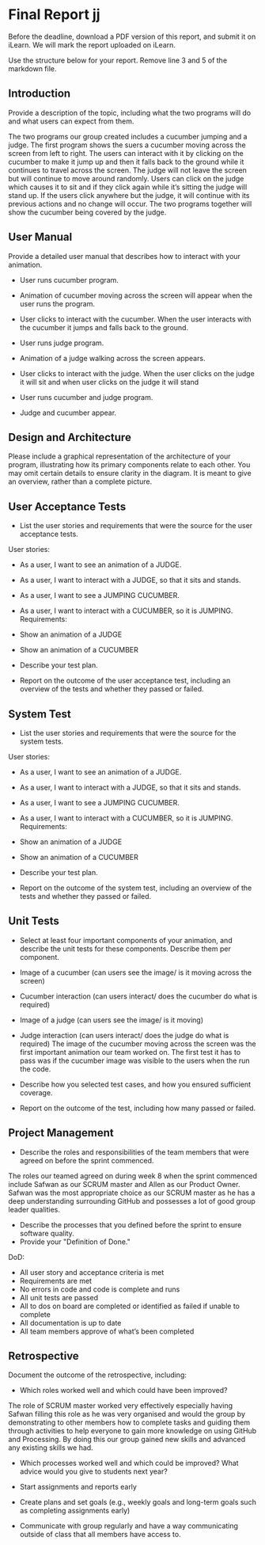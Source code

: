 # Final Report jj

Before the deadline, download a PDF version of this report, and submit it on iLearn. We will mark the report uploaded on iLearn.

Use the structure below for your report. Remove line 3 and 5 of the markdown file.

## Introduction
Provide a description of the topic, including what the two programs will do and what users can expect from them.

The two programs our group created includes a cucumber jumping and a judge. The first program shows the suers a cucumber moving across the screen from left to right. The users can interact with it by clicking on the cucumber to make it jump up and then it falls back to the ground while it continues to travel across the screen. The judge will not leave the screen but will continue to move around randomly. Users can click on the judge which causes it to sit and if they click again while it’s sitting the judge will stand up. If the users click anywhere but the judge, it will continue with its previous actions and no change will occur. The two programs together will show the cucumber being covered by the judge. 

## User Manual
Provide a detailed user manual that describes how to interact with your animation.

-	User runs cucumber program. 
-	Animation of cucumber moving across the screen will appear when the user runs the program. 
-	User clicks to interact with the cucumber. When the user interacts with the cucumber it jumps and falls back to the ground.

-	User runs judge program.
-	Animation of a judge walking across the screen appears. 
-	User clicks to interact with the judge. When the user clicks on the judge it will sit and when user clicks on the judge it will stand 

-	User runs cucumber and judge program.
-	Judge and cucumber appear. 


## Design and Architecture
Please include a graphical representation of the architecture of your program, illustrating how its primary components relate to each other. You may omit certain details to ensure clarity in the diagram. It is meant to give an overview, rather than a complete picture.

## User Acceptance Tests
- List the user stories and requirements that were the source for the user acceptance tests.

User stories:
-	As a user, I want to see an animation of a JUDGE.
-	As a user, I want to interact with a JUDGE, so that it sits and stands.
-	As a user, I want to see a JUMPING CUCUMBER.
-	As a user, I want to interact with a CUCUMBER, so it is JUMPING.
Requirements:
-	Show an animation of a JUDGE 
-	Show an animation of a CUCUMBER 

- Describe your test plan.
- Report on the outcome of the user acceptance test, including an overview of the tests and whether they passed or failed.

## System Test
- List the user stories and requirements that were the source for the system tests.

User stories:
-	As a user, I want to see an animation of a JUDGE.
-	As a user, I want to interact with a JUDGE, so that it sits and stands.
-	As a user, I want to see a JUMPING CUCUMBER.
-	As a user, I want to interact with a CUCUMBER, so it is JUMPING.
Requirements:
-	Show an animation of a JUDGE 
-	Show an animation of a CUCUMBER 

- Describe your test plan.
- Report on the outcome of the system test, including an overview of the tests and whether they passed or failed.

## Unit Tests
- Select at least four important components of your animation, and describe the unit tests for these components. Describe them per component.

-	Image of a cucumber (can users see the image/ is it moving across the screen)
-	Cucumber interaction (can users interact/ does the cucumber do what is required)
-	Image of a judge (can users see the image/ is it moving)
-	Judge interaction (can users interact/ does the judge do what is required)
The image of the cucumber moving across the screen was the first important animation our team worked on. The first test it has to pass was if the cucumber image was visible to the users when the run the code. 

- Describe how you selected test cases, and how you ensured sufficient coverage.
- Report on the outcome of the test, including how many passed or failed.

## Project Management
- Describe the roles and responsibilities of the team members that were agreed on before the sprint commenced.

The roles our teamed agreed on during week 8 when the sprint commenced include Safwan as our SCRUM master and Allen as our Product Owner. Safwan was the most appropriate choice as our SCRUM master as he has a deep understanding surrounding GitHub and possesses a lot of good group leader qualities. 

- Describe the processes that you defined before the sprint to ensure software quality.
- Provide your "Definition of Done."

DoD:
-	All user story and acceptance criteria is met 
-	Requirements are met
-	No errors in code and code is complete and runs
-	All unit tests are passed 
-	All to dos on board are completed or identified as failed if unable to complete 
-	All documentation is up to date
-	All team members approve of what’s been completed


## Retrospective
Document the outcome of the retrospective, including:
- Which roles worked well and which could have been improved?

The role of SCRUM master worked very effectively especially having Safwan filling this role as he was very organised and would the group by demonstrating to other members how to complete tasks and guiding them through activities to help everyone to gain more knowledge on using GitHub and Processing. By doing this our group gained new skills and advanced any existing skills we had. 

- Which processes worked well and which could be improved?
What advice would you give to students next year?

-	Start assignments and reports early 
-	Create plans and set goals (e.g., weekly goals and long-term goals such as completing assignments early)
-	Communicate with group regularly and have a way communicating outside of class that all members have access to. 

